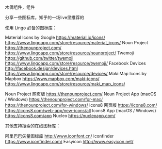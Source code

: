木偶组件，组件


分享一些图标库，知乎的一场live里推荐的

使用 Lingo 必备的图标库：

Material Icons by Google
https://material.io/icons/
https://www.lingoapp.com/store/resource/material_icons/
Noun Project
https://thenounproject.com/
https://www.lingoapp.com/store/resource/nounproject/
Twemoji
https://github.com/twitter/twemoji
https://www.lingoapp.com/store/resource/twemoji/
Facebook Devices
http://facebook.design/devices.html
https://www.lingoapp.com/store/resource/devices/
Maki Map Icons by Mapbox
https://www.mapbox.com/maki-icons/
https://www.lingoapp.com/store/resource/maki_map_icons/

Noun Project 网页版
https://thenounproject.com/
Noun Project App (macOS / Windows)
https://thenounproject.com/for-mac/
https://thenounproject.com/for-windows/
Icons8 网页版
https://icons8.com/
https://icons8.com/web-app/new-icons/all
Icons8 App (macOS / Windows)
https://icons8.com/app
Nucleo
https://nucleoapp.com/

其他支持搜索的在线图标库：

阿里巴巴矢量图标库
http://www.iconfont.cn/
Iconfinder
https://www.iconfinder.com/
Easyicon
http://www.easyicon.net/